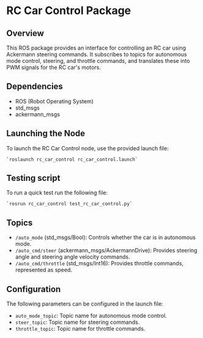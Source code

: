 # RC Car Control Package

## Overview
This ROS package provides an interface for controlling an RC car using Ackermann steering commands. It subscribes to topics for autonomous mode control, steering, and throttle commands, and translates these into PWM signals for the RC car's motors.

## Dependencies
- ROS (Robot Operating System)
- std_msgs
- ackermann_msgs

## Launching the Node
To launch the RC Car Control node, use the provided launch file:

    `roslaunch rc_car_control rc_car_control.launch`

## Testing script
To run a quick test run the following file: 

    `rosrun rc_car_control test_rc_car_control.py`

## Topics
- `/auto_mode` (std_msgs/Bool): Controls whether the car is in autonomous mode.
- `/auto_cmd/steer` (ackermann_msgs/AckermannDrive): Provides steering angle and steering angle velocity commands.
- `/auto_cmd/throttle` (std_msgs/Int16): Provides throttle commands, represented as speed.

## Configuration
The following parameters can be configured in the launch file:
- `auto_mode_topic`: Topic name for autonomous mode control.
- `steer_topic`: Topic name for steering commands.
- `throttle_topic`: Topic name for throttle commands.